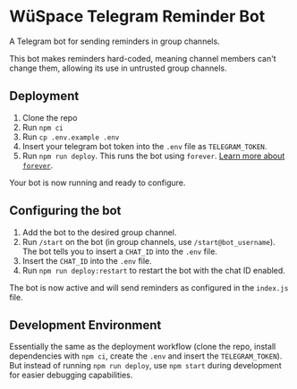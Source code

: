 # WüSpace Telegram Reminder Bot

A Telegram bot for sending reminders in group channels.

This bot makes reminders hard-coded, meaning channel members can't change them, allowing its use in untrusted group channels.

## Deployment

1. Clone the repo
2. Run `npm ci`
3. Run `cp .env.example .env`
4. Insert your telegram bot token into the `.env` file as `TELEGRAM_TOKEN`.
5. Run `npm run deploy`. This runs the bot using `forever`. [Learn more about `forever`](https://www.npmjs.com/package/forever).

Your bot is now running and ready to configure.

## Configuring the bot

1. Add the bot to the desired group channel.
2. Run `/start` on the bot (in group channels, use `/start@bot_username`). The bot tells you to insert a `CHAT_ID` into the `.env` file.
3. Insert the `CHAT_ID` into the `.env` file.
4. Run `npm run deploy:restart` to restart the bot with the chat ID enabled.

The bot is now active and will send reminders as configured in the `index.js` file.

## Development Environment

Essentially the same as the deployment workflow (clone the repo, install dependencies with `npm ci`, create the `.env` and insert the `TELEGRAM_TOKEN`). But instead of running `npm run deploy`, use `npm start` during development for easier debugging capabilities.
